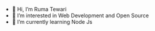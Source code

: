 - 👋 Hi, I’m Ruma Tewari
- 👀 I’m interested in Web Development and Open Source
- 🌱 I’m currently learning Node Js

<!---
tewariruma/tewariruma is a ✨ special ✨ repository because its `README.md` (this file) appears on your GitHub profile.
You can click the Preview link to take a look at your changes.
--->
